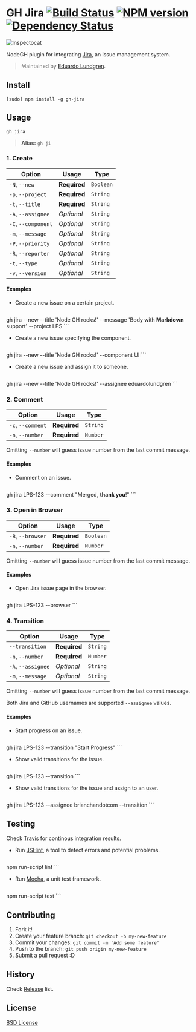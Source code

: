 # GH Jira [![Build Status](https://secure.travis-ci.org/node-gh/gh-jira.png?branch=master)](https://travis-ci.org/node-gh/gh-jira) [![NPM version](https://badge.fury.io/js/gh-jira.png)](http://badge.fury.io/js/gh-jira) [![Dependency Status](https://david-dm.org/node-gh/gh-jira.png)](https://david-dm.org/node-gh/gh-jira)

![Inspectocat](http://zno.io/RNPr/inspectocat.png)

NodeGH plugin for integrating [Jira](https://www.atlassian.com/software/jira), an issue management system.

> Maintained by [Eduardo Lundgren](https://github.com/eduardolundgren).

## Install

```
[sudo] npm install -g gh-jira
```

## Usage

```
gh jira
```

> **Alias:** `gh ji`

### 1. Create

Option             | Usage        | Type
---                | ---          | ---
`-N`, `--new`      | **Required** | `Boolean`
`-p`, `--project`  | **Required** | `String`
`-t`, `--title`    | **Required** | `String`
`-A`, `--assignee` | *Optional*   | `String`
`-C`, `--component`| *Optional*   | `String`
`-m`, `--message`  | *Optional*   | `String`
`-P`, `--priority` | *Optional*   | `String`
`-R`, `--reporter` | *Optional*   | `String`
`-t`, `--type`     | *Optional*   | `String`
`-v`, `--version`  | *Optional*   | `String`

#### Examples

* Create a new issue on a certain project.

    ```
gh jira --new --title 'Node GH rocks!' --message 'Body with **Markdown** support' --project LPS
    ```

* Create a new issue specifying the component.

    ```
gh jira --new --title 'Node GH rocks!' --component UI
    ```

* Create a new issue and assign it to someone.

    ```
gh jira --new --title 'Node GH rocks!' --assignee eduardolundgren
    ```

### 2. Comment

Option           | Usage        | Type
---              | ---          | ---
`-c`, `--comment`| **Required** | `String`
`-n`, `--number` | **Required** | `Number`

Omitting `--number` will guess issue number from the last commit message.

#### Examples

* Comment on an issue.

    ```
gh jira LPS-123 --comment "Merged, **thank you**!"
    ```

### 3. Open in Browser

Option                 | Usage        | Type
---                    | ---          | ---
`-B`, `--browser`      | **Required** | `Boolean`
`-n`, `--number`       | **Required** | `Number`

Omitting `--number` will guess issue number from the last commit message.

#### Examples

* Open Jira issue page in the browser.

    ```
gh jira LPS-123 --browser
    ```

### 4. Transition

Option             | Usage        | Type
---                | ---          | ---
`--transition`     | **Required** | `String`
`-n`, `--number`   | **Required** | `Number`
`-A`, `--assignee` | *Optional*   | `String`
`-m`, `--message`  | *Optional*   | `String`

Omitting `--number` will guess issue number from the last commit message.

Both Jira and GitHub usernames are supported `--assignee` values.

#### Examples

* Start progress on an issue.

    ```
gh jira LPS-123 --transition "Start Progress"
    ```

* Show valid transitions for the issue.

    ```
gh jira LPS-123 --transition
    ```

* Show valid transitions for the issue and assign to an user.

    ```
gh jira LPS-123 --assignee brianchandotcom --transition
    ```

## Testing

Check [Travis](https://travis-ci.org/node-gh/gh-jira) for continous integration results.

* Run [JSHint](http://www.jshint.com/), a tool to detect errors and potential problems.

    ```
npm run-script lint
    ```

* Run [Mocha](http://visionmedia.github.io/mocha/), a unit test framework.

    ```
npm run-script test
    ```

## Contributing

1. Fork it!
2. Create your feature branch: `git checkout -b my-new-feature`
3. Commit your changes: `git commit -m 'Add some feature'`
4. Push to the branch: `git push origin my-new-feature`
5. Submit a pull request :D

## History

Check [Release](https://github.com/node-gh/gh-jira/releases) list.

## License

[BSD License](https://github.com/node-gh/gh/blob/master/LICENSE.md)